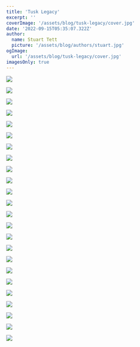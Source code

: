 ```yaml
---
title: 'Tusk Legacy'
excerpt: ''
coverImage: '/assets/blog/tusk-legacy/cover.jpg'
date: '2022-09-15T05:35:07.322Z'
author:
  name: Stuart Tett
  picture: '/assets/blog/authors/stuart.jpg'
ogImage:
  url: '/assets/blog/tusk-legacy/cover.jpg'
imagesOnly: true
---
```

![](/assets/blog/tusk-legacy/Logo.jpg)

![](/assets/blog/tusk-legacy/screenshot-1.jpg)

![](/assets/blog/tusk-legacy/screenshot-10.jpg)

![](/assets/blog/tusk-legacy/screenshot-11.jpg)

![](/assets/blog/tusk-legacy/icons.png)

![](/assets/blog/tusk-legacy/screenshot-12.jpg)

![](/assets/blog/tusk-legacy/screenshot-13.jpg)

![](/assets/blog/tusk-legacy/screenshot-14.jpg)

![](/assets/blog/tusk-legacy/screenshot-15.jpg)

![](/assets/blog/tusk-legacy/screenshot-2.jpg)

![](/assets/blog/tusk-legacy/screenshot-4.jpg)

![](/assets/blog/tusk-legacy/screenshot-6.jpg?w=380&h=723)

![](/assets/blog/tusk-legacy/screenshot-7.jpg)

![](/assets/blog/tusk-legacy/screenshot-8.jpg)

![](/assets/blog/tusk-legacy/screenshot-9.jpg)

![](/assets/blog/tusk-legacy/approve.png)

![](/assets/blog/tusk-legacy/document.png)

![](/assets/blog/tusk-legacy/grieve.png)

![](/assets/blog/tusk-legacy/handshake.png)

![](/assets/blog/tusk-legacy/messages.png)

![](/assets/blog/tusk-legacy/mobile.png)

![](/assets/blog/tusk-legacy/process.png)

![](/assets/blog/tusk-legacy/read.png)

![](/assets/blog/tusk-legacy/world.png)